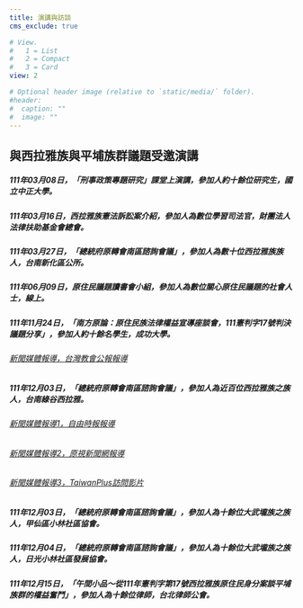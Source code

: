 ```yaml
---
title: 演講與訪談
cms_exclude: true

# View.
#   1 = List
#   2 = Compact
#   3 = Card
view: 2

# Optional header image (relative to `static/media/` folder).
#header:
#  caption: ""
#  image: ""
---
```


## 與西拉雅族與平埔族群議題受邀演講


##### 111年03月08日，「刑事政策專題研究」課堂上演講，參加人約十餘位研究生，國立中正大學。

##### 111年03月16日，西拉雅族憲法訴訟案介紹，參加人為數位學習司法官，財團法人法律扶助基金會總會。

##### 111年03月27日，「總統府原轉會南區諮詢會議」，參加人為數十位西拉雅族族人，台南新化區公所。

##### 111年06月09日，原住民議題讀書會小組，參加人為數位關心原住民議題的社會人士，線上。

##### 111年11月24日，「南方原論：原住民族法律權益宣導座談會，111憲判字17號判決議題分享」，參加人約十餘名學生，成功大學。

###### [新聞媒體報導，台灣教會公報報導](https://tcnn.org.tw/archives/130930?fbclid=IwAR237TxtHTO2N8qv1BDjJ7SHaNDCPXX-SFYCz-DAlnZJTLXF6-oroFZBuEo)

##### 111年12月03日，「總統府原轉會南區諮詢會議」，參加人為近百位西拉雅族之族人，台南綠谷西拉雅。

###### [新聞媒體報導1，自由時報報導](https://news.ltn.com.tw/news/life/breakingnews/4143715?utm_medium=R&utm_campaign=SHARE&utm_source=FACEBOOK&fbclid=IwAR2nxTnf8glx4wpqxMdu-ap0y_ePSphSY-rT-tJ7ha_a_osKyJ8dA-yDsbA)
###### [新聞媒體報導2，原視新聞網報導](https://news.ipcf.org.tw/60430?fbclid=IwAR2_OELx_ubUpkgLA1YzOShCaj3uNSWDFJJIJZ8uMuS-qX9KE9EVYn8p_kc)
###### [新聞媒體報導3，TaiwanPlus訪問影片](https://www.youtube.com/watch?v=W957C2Ksd28&ab_channel=TaiwanPlusNews)


##### 111年12月03日，「總統府原轉會南區諮詢會議」，參加人為十餘位大武壠族之族人，甲仙區小林社區協會。

##### 111年12月04日，「總統府原轉會南區諮詢會議」，參加人為十餘位大武壠族之族人，日光小林社區發展協會。

##### 111年12月15日，「午間小品～從111年憲判字第17號西拉雅族原住民身分案談平埔族群的權益奮鬥」，參加人為十餘位律師，台北律師公會。



